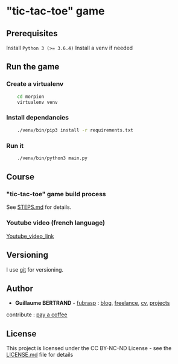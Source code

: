 # "tic-tac-toe" game

## Prerequisites

Install `Python 3 (>= 3.6.4)`
Install a venv if needed

## Run the game

### Create a virtualenv

```bash
    cd morpion
    virtualenv venv 
```
### Install dependancies

```bash
    ./venv/bin/pip3 install -r requirements.txt
``` 

### Run it

```bash
    ./venv/bin/python3 main.py
``` 

## Course

### "tic-tac-toe" game build process

See [STEPS.md](STEPS.md) for details.

### Youtube video (french language)

[Youtube_video_link]()

## Versioning

I use [git](https://git-scm.com/) for versioning. 


## Author

* **Guillaume BERTRAND** - [fubrasp](https://github.com/fubrasp) : [blog](https://blog.bertrandguillaume.fr/), [freelance](https://services.bertrandguillaume.fr/), [cv](https://cv.bertrandguillaume.fr/), [projects](https://projets.bertrandguillaume.fr/) 

contribute : [pay a coffee](https://blog.bertrandguillaume.fr/?asp-products=don)

## License

This project is licensed under the CC BY-NC-ND License - see the [LICENSE.md](LICENSE.md) file for details